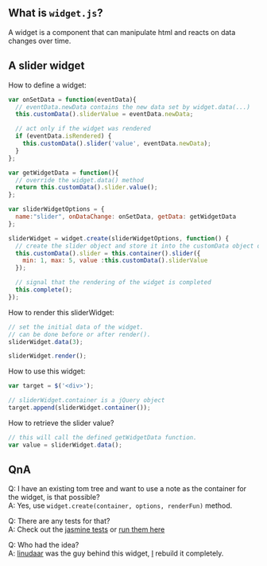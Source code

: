 ## What is `widget.js`?
A widget is a component that can manipulate html and reacts on data changes over time.

## A slider widget
How to define a widget:

``` javascript
var onSetData = function(eventData){
  // eventData.newData contains the new data set by widget.data(...)
  this.customData().sliderValue = eventData.newData;

  // act only if the widget was rendered
  if (eventData.isRendered) {
    this.customData().slider('value', eventData.newData);
  }
};

var getWidgetData = function(){
  // override the widget.data() method
  return this.customData().slider.value();
};

var sliderWidgetOptions = {
  name:"slider", onDataChange: onSetData, getData: getWidgetData
};

sliderWidget = widget.create(sliderWidgetOptions, function() {
  // create the slider object and store it into the customData object of the widget
  this.customData().slider = this.container().slider({
    min: 1, max: 5, value :this.customData().sliderValue
  });

  // signal that the rendering of the widget is completed
  this.complete();
});
```

How to render this sliderWidget:
``` javascript
// set the initial data of the widget.
// can be done before or after render().
sliderWidget.data(3);

sliderWidget.render();
```

How to use this widget:
``` javascript
var target = $('<div>');

// sliderWidget.container is a jQuery object
target.append(sliderWidget.container());
```

How to retrieve the slider value?
``` javascript
// this will call the defined getWidgetData function.
var value = sliderWidget.data();
```

## QnA
Q: I have an existing tom tree and want to use a note as the container for the widget, is that possible?  
A: Yes, use `widget.create(container, options, renderFun)` method.

Q: There are any tests for that?  
A: Check out the [jasmine tests](test/jasmine.html) or [run them here](http://seriousm.github.com/widget.js/)

Q: Who had the idea?  
A: [linudaar](https://github.com/linudaar) was the guy behind this widget, [I](https://github.com/SeriousM) rebuild it completely.